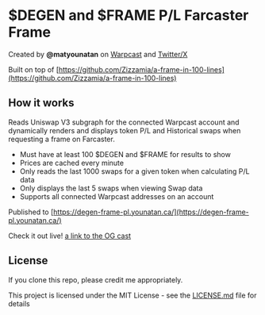 # $DEGEN and $FRAME P/L Farcaster Frame

Created by **@matyounatan** on [Warpcast](https://warpcast.com/matyounatan) and [Twitter/X](https://twitter.com/matyounatan)

Built on top of [https://github.com/Zizzamia/a-frame-in-100-lines](https://github.com/Zizzamia/a-frame-in-100-lines)

## How it works

Reads Uniswap V3 subgraph for the connected Warpcast account and dynamically renders and displays token P/L and Historical swaps when requesting a frame on Farcaster.

- Must have at least 100 $DEGEN and $FRAME for results to show
- Prices are cached every minute
- Only reads the last 1000 swaps for a given token when calculating P/L data
- Only displays the last 5 swaps when viewing Swap data
- Supports all connected Warpcast addresses on an account

Published to [https://degen-frame-pl.younatan.ca/](https://degen-frame-pl.younatan.ca/)

Check it out live! [a link to the OG cast]()

## License

If you clone this repo, please credit me appropriately.

This project is licensed under the MIT License - see the [LICENSE.md](LICENSE.md) file for details
